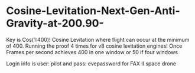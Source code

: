 # Cosine-Levitation-Next-Gen-Anti-Gravity-at-200.90-
Key is Cos(1:400)! Cosine Levitation where flight can occur at the minimum of 400. Running the proof 4 times for v8 cosine levitation engines!
Once Frames per second achieves 400 in one window or 50 if four windows

Login info is user: pilot and pass: evepassword for FAX II space drone
